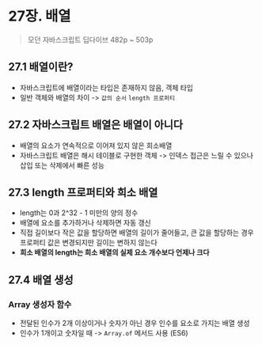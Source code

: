 # 27장. 배열
> 모던 자바스크립트 딥다이브 482p ~ 503p

## 27.1 배열이란?

- 자바스크립트에 배열이라는 타입은 존재하지 않음, 객체 타입
- 일반 객체와 배열의 차이 -> `값의 순서` `length 프로퍼티`

## 27.2 자바스크립트 배열은 배열이 아니다

- 배열의 요소가 연속적으로 이어져 있지 않은 희소배열
- 자바스크립트 배열은 해시 테이블로 구현한 객체 -> 인덱스 접근은 느릴 수 있으나 삽입 또는 삭제에서 빠른 성능

## 27.3 length 프로퍼티와 희소 배열

- length는 0과 2^32 - 1 미만의 양의 정수
- 배열에 요소를 추가하거나 삭제하면 자동 갱신
- 직접 길이보다 작은 값을 할당하면 배열의 길이가 줄어들고, 큰 값을 할당하는 경우 프로퍼티 값은 변경되지만 길이는 변하지 않는다
- **희소 배열의 length는 희소 배열의 실제 요소 개수보다 언제나 크다**

## 27.4 배열 생성

### Array 생성자 함수

- 전달된 인수가 2개 이상이거나 숫자가 아닌 경우 인수를 요소로 가지는 배열 생성
- 인수가 1개이고 숫자일 때 -> `Array.of` 메서드 사용 (ES6)